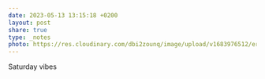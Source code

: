 ```yaml
---
date: 2023-05-13 13:15:18 +0200
layout: post
share: true
type: _notes
photo: https://res.cloudinary.com/dbi2zounq/image/upload/v1683976512/ersloilvqicgal3wjqgw.jpg
---
```

Saturday vibes 
